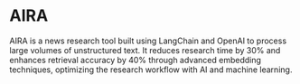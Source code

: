 # AIRA
AIRA is a news research tool built using LangChain and OpenAI to process large volumes of unstructured text. It reduces research time by 30% and enhances retrieval accuracy by 40% through advanced embedding techniques, optimizing the research workflow with AI and machine learning.
